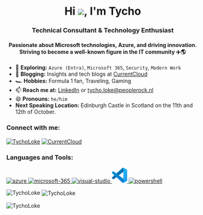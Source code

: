 <h1 align="center">Hi <img src="https://media.giphy.com/media/hvRJCLFzcasrR4ia7z/giphy.gif" width="28">, I'm Tycho</h1>
<h3 align="center">Technical Consultant & Technology Enthusiast</h3>
<h4 align="center">Passionate about Microsoft technologies, Azure, and driving innovation. Striving to become a well-known figure in the IT community ✈️🌎</h4>

- 🌱 **Exploring:** `Azure (Entra)`, `Microsoft 365`, `Security`, `Modern Work`
- 📝 **Blogging:** Insights and tech blogs at [CurrentCloud](https://currentcloud.net)
- 🏎️ **Hobbies:** Formula 1 fan, Traveling, Gaming
- 📫 **Reach me at:** [LinkedIn](https://linkedin.com/in/tycholoke) or tycho.loke@peoplerock.nl
- 😄 **Pronouns:** `he/him`
- **Next Speaking Location:** Edinburgh Castle in Scotland on the 11th and 12th of October.

<h3 align="left">Connect with me:</h3>
<p align="left">
<a href="https://linkedin.com/in/tycholoke" target="blank"><img align="center" src="https://raw.githubusercontent.com/rahuldkjain/github-profile-readme-generator/master/src/images/icons/Social/linked-in-alt.svg" alt="TychoLoke" height="30" width="40" /></a>
<a href="https://currentcloud.net" target="blank"><img align="center" src="https://www.currentcloud.net/favicon.ico" alt="CurrentCloud" height="30" width="40" /></a>
</p>

<h3 align="left">Languages and Tools:</h3>
<p align="left">
<a href="https://azure.microsoft.com" target="_blank"> <img src="https://azure.microsoft.com/svghandler/azure/" alt="azure" width="40" height="40"/> </a>
<a href="https://www.microsoft.com/en-us/microsoft-365" target="_blank"> <img src="https://www.microsoft.com/favicon.ico" alt="microsoft-365" width="40" height="40"/> </a>
<a href="https://visualstudio.microsoft.com/" target="_blank"> <img src="https://visualstudio.microsoft.com/wp-content/uploads/2019/06/BrandVisualStudioWin2019-3.svg" alt="visual-studio" width="40" height="40"/> </a>
<a href="https://code.visualstudio.com/" target="_blank"> <img src="https://raw.githubusercontent.com/github/explore/80688e429a7d4ef2fca1e82350fe8e3517d3494d/topics/visual-studio-code/visual-studio-code.png" alt="visual-studio-code" width="40" height="40"/> </a>
<a href="https://www.powershellgallery.com/" target="_blank"> <img src="https://upload.wikimedia.org/wikipedia/commons/2/2f/PowerShell_5.0_icon.png" alt="powershell" width="40" height="40"/> </a>
</p>

<p><img align="left" src="https://github-readme-stats.vercel.app/api/top-langs?username=TychoLoke&show_icons=true&theme=radical&locale=en&layout=compact" alt="TychoLoke" /></p>

<p>&nbsp;<img align="center" src="https://github-readme-stats.vercel.app/api?username=TychoLoke&show_icons=true&theme=radical&locale=en" alt="TychoLoke" /></p>

<p><img align="center" src="https://github-readme-streak-stats.herokuapp.com/?user=TychoLoke&theme=highcontrast" alt="TychoLoke" /></p>
